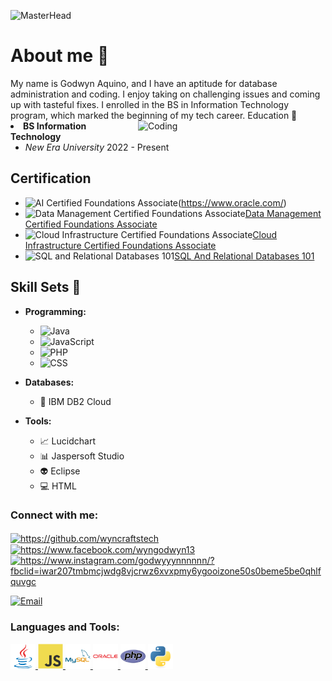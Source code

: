 ![MasterHead](https://user-images.githubusercontent.com/74038190/213910845-af37a709-8995-40d6-be59-724526e3c3d7.gif)
<h1>About me 🚀</h1>
My name is Godwyn Aquino, and I have an aptitude for database administration and coding. I enjoy taking on challenging issues and coming up with tasteful fixes. I enrolled in the BS in Information Technology program, which marked the beginning of my tech career.
<img align= "right" alt="Coding" width="300" src="https://user-images.githubusercontent.com/74038190/219923809-b86dc415-a0c2-4a38-bc88-ad6cf06395a8.gif"




## Education 📖
  
   <li><strong>BS Information Technology</strong>
<ul dir="auto">
<li><em>New Era University</em> 2022 - Present</li>
</ul>
</li>
  

## Certification

- ![AI Certified Foundations Associate](https://img.shields.io/badge/AI_Certified_Foundations_Associate-Oracle-%23F80000.svg?style=for-the-badge)(https://www.oracle.com/)
-  ![Data Management Certified Foundations Associate](https://img.shields.io/badge/Data_Management_Certified_Foundations_Associate-Oracle-%23F80000.svg?style=for-the-badge)[Data Management Certified Foundations Associate](https://catalog-education.oracle.com/pls/certview/sharebadge?id=4C920BD03F6CF80A4A0B42118741B53CE1C93A02B9D62998B847605FC75A8B7D&fbclid=IwAR1NKhkfFWObHRLynLEjxpR-3lyfics5F7mP1sVbo6_CAOcCLb8Lc07ur40)
-  ![Cloud Infrastructure Certified Foundations Associate](https://img.shields.io/badge/Cloud_Infrastructure_Certified_Foundations_Associate-Oracle-%23F80000.svg?style=for-the-badge)[Cloud Infrastructure Certified Foundations Associate](https://catalog-education.oracle.com/pls/certview/sharebadge?id=A0444E9FF5888CF5504ECADD4B5BB22FF781A2D9E7002789FA217F0F960EB7F6)
-  ![SQL and Relational Databases 101](https://img.shields.io/badge/SQL_and_Relational_Databases_101-Database-%234169E1.svg?style=for-the-badge)[SQL And Relational Databases 101](https://courses.cognitiveclass.ai/certificates/02dbdde588234df7b2f33e9796c160c0)




## Skill Sets :toolbox:

- **Programming:**
  - ![Java](https://img.shields.io/badge/Java-%23ED8B00.svg?style=for-the-badge&logo=java&logoColor=white)
  - ![JavaScript](https://img.shields.io/badge/JavaScript-%23323330.svg?style=for-the-badge&logo=javascript&logoColor=%23F7DF1E)
  - ![PHP](https://img.shields.io/badge/PHP-%777BB4.svg?style=for-the-badge&logo=php&logoColor=white)
  - ![CSS](https://img.shields.io/badge/CSS-%231572B6.svg?style=for-the-badge&logo=css3&logoColor=white)
  
  
- **Databases:**
  - :floppy_disk: IBM DB2 Cloud

- **Tools:**
  - :chart_with_upwards_trend: Lucidchart
  - :bar_chart: Jaspersoft Studio
  - 👽 Eclipse
  - :computer: HTML


<h3 align="left">Connect with me:</h3>
<p align="left"> 
<a href="https://github.com/wyncraftstech" target="blank"><img align="center" src="https://raw.githubusercontent.com/rahuldkjain/github-profile-readme-generator/master/src/images/icons/Social/linked-in-alt.svg" alt="https://github.com/wyncraftstech" height="30" width="40" /></a>
<a href="https://fb.com/https://www.facebook.com/wyngodwyn13" target="blank"><img align="center" src="https://raw.githubusercontent.com/rahuldkjain/github-profile-readme-generator/master/src/images/icons/Social/facebook.svg" alt="https://www.facebook.com/wyngodwyn13" height="30" width="40" /></a>
<a href="https://www.instagram.com/godwyyynnnnnn/?fbclid=iwar207tmbmcjwdg8vjcrwz6xvxpmy6ygooizone50s0beme5be0qhlfquvgc" target="blank"><img align="center" src="https://raw.githubusercontent.com/rahuldkjain/github-profile-readme-generator/master/src/images/icons/Social/instagram.svg" alt="https://www.instagram.com/godwyyynnnnnn/?fbclid=iwar207tmbmcjwdg8vjcrwz6xvxpmy6ygooizone50s0beme5be0qhlfquvgc" height="30" width="40" /></a>
</p>

[![Email](https://img.shields.io/badge/Gmail-D14836?style=for-the-badge&logo=gmail&logoColor=white)](mailto:aquinogodwyn1@gmail.com)







<h3 align="left">Languages and Tools:</h3>
<p align="left"> <a href="https://www.java.com" target="_blank" rel="noreferrer"> <img src="https://raw.githubusercontent.com/devicons/devicon/master/icons/java/java-original.svg" alt="java" width="40" height="40"/> </a> <a href="https://developer.mozilla.org/en-US/docs/Web/JavaScript" target="_blank" rel="noreferrer"> <img src="https://raw.githubusercontent.com/devicons/devicon/master/icons/javascript/javascript-original.svg" alt="javascript" width="40" height="40"/> </a> <a href="https://www.mysql.com/" target="_blank" rel="noreferrer"> <img src="https://raw.githubusercontent.com/devicons/devicon/master/icons/mysql/mysql-original-wordmark.svg" alt="mysql" width="40" height="40"/> </a> <a href="https://www.oracle.com/" target="_blank" rel="noreferrer"> <img src="https://raw.githubusercontent.com/devicons/devicon/master/icons/oracle/oracle-original.svg" alt="oracle" width="40" height="40"/> </a> <a href="https://www.php.net" target="_blank" rel="noreferrer"> <img src="https://raw.githubusercontent.com/devicons/devicon/master/icons/php/php-original.svg" alt="php" width="40" height="40"/> </a> <a href="https://www.python.org" target="_blank" rel="noreferrer"> <img src="https://raw.githubusercontent.com/devicons/devicon/master/icons/python/python-original.svg" alt="python" width="40" height="40"/> </a> </p>







